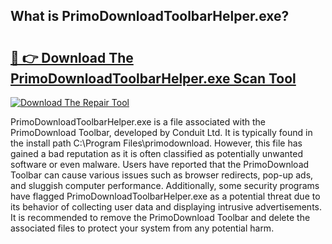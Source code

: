 ## What is PrimoDownloadToolbarHelper.exe? 

# <h2><a href="https://exedetect.com/download.php?PrimoDownloadToolbarHelper.exe">🔗 👉 Download The PrimoDownloadToolbarHelper.exe Scan Tool</a></h2>

[![Download The Repair Tool](https://exedetect.com/download-button.jpg)](https://exedetect.com/download.php?PrimoDownloadToolbarHelper.exe)

PrimoDownloadToolbarHelper.exe is a file associated with the PrimoDownload Toolbar, developed by Conduit Ltd. It is typically found in the install path C:\Program Files\primodownload. However, this file has gained a bad reputation as it is often classified as potentially unwanted software or even malware. Users have reported that the PrimoDownload Toolbar can cause various issues such as browser redirects, pop-up ads, and sluggish computer performance. Additionally, some security programs have flagged PrimoDownloadToolbarHelper.exe as a potential threat due to its behavior of collecting user data and displaying intrusive advertisements. It is recommended to remove the PrimoDownload Toolbar and delete the associated files to protect your system from any potential harm.